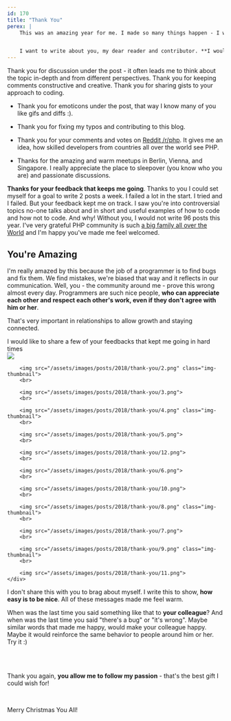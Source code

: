 ```yaml
---
id: 170
title: "Thank You"
perex: |
    This was an amazing year for me. I made so many things happen - I won't write about them since you can see them on [the homepage]() and [my Github](https://github.com/tomasvotruba).


    I want to write about you, my dear reader and contributor. **I would not make it this far without you in 2018.**
---
```


Thank you for discussion under the post - it often leads me to think about the topic in-depth and from different perspectives. Thank you for keeping comments constructive and creative. Thank you for sharing gists to your approach to coding.

- Thank you for emoticons under the post, that way I know many of you like gifs and diffs :).

- Thank you for fixing my typos and contributing to this blog.

- Thank you for your comments and votes on [Reddit /r/php](https://www.reddit.com/r/PHP). It gives me an idea, how skilled developers from countries all over the world see PHP.

- Thanks for the amazing and warm meetups in Berlin, Vienna, and Singapore. I really appreciate the place to sleepover (you know who you are) and passionate discussions.

**Thanks for your feedback that keeps me going**. Thanks to you I could set myself for a goal to write 2 posts a week. I failed a lot in the start. I tried and I failed. But your feedback kept me on track. I saw you're into controversial topics no-one talks about and in short and useful examples of how to code and how not to code. And why! Without you, I would not write 96 posts this year. I've very grateful PHP community is such [a big family all over the World](https://friendsofphp.org) and I'm happy you've made me feel welcomed.

## You're Amazing

I'm really amazed by this because the job of a programmer is to find bugs and fix them. We find mistakes, we're biased that way and it reflects in our communication. Well, you - the community around me - prove this wrong almost every day. Programmers are such nice people, **who can appreciate each other and respect each other's work, even if they don't agree with him or her**.

That's very important in relationships to allow growth and staying connected.

<div class="card">
    <div class="card-header text-center">
        I would like to share a few of your feedbacks that kept me going in hard times
    </div>
    <div class="card-body text-center">
        <img src="/assets/images/posts/2018/thank-you/1.png">
        <br>

        <img src="/assets/images/posts/2018/thank-you/2.png" class="img-thumbnail">
        <br>

        <img src="/assets/images/posts/2018/thank-you/3.png">
        <br>

        <img src="/assets/images/posts/2018/thank-you/4.png" class="img-thumbnail">
        <br>

        <img src="/assets/images/posts/2018/thank-you/5.png">
        <br>

        <img src="/assets/images/posts/2018/thank-you/12.png">
        <br>

        <img src="/assets/images/posts/2018/thank-you/6.png">
        <br>

        <img src="/assets/images/posts/2018/thank-you/10.png">
        <br>

        <img src="/assets/images/posts/2018/thank-you/8.png" class="img-thumbnail">
        <br>

        <img src="/assets/images/posts/2018/thank-you/7.png">
        <br>

        <img src="/assets/images/posts/2018/thank-you/9.png" class="img-thumbnail">
        <br>

        <img src="/assets/images/posts/2018/thank-you/11.png">
    </div>
</div>

I don't share this with you to brag about myself. I write this to show, **how easy is to be nice**. All of these messages made me feel warm.

When was the last time you said something like that to **your colleague**? And when was the last time you said "there's a bug" or "it's wrong". Maybe similar words that made me happy, would make your colleague happy. Maybe it would reinforce the same behavior to people around him or her. Try it :)

<br><br>

Thank you again, **you allow me to follow my passion** - that's the best gift I could wish for!

<br>

Merry Christmas You All!
